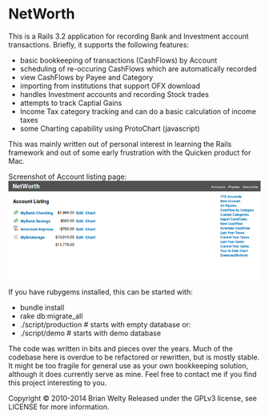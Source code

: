 NetWorth
========

This is a Rails 3.2 application for recording Bank and Investment account
transactions.  Briefly, it supports the following features:

- basic bookkeeping of transactions (CashFlows) by Account
- scheduling of re-occuring CashFlows which are automatically recorded
- view CashFlows by Payee and Category
- importing from institutions that support OFX download
- handles Investment accounts and recording Stock trades
- attempts to track Captial Gains
- Income Tax category tracking and can do a basic calculation of income taxes
- some Charting capability using ProtoChart (javascript)

This was mainly written out of personal interest in learning the Rails
framework and out of some early frustration with the Quicken product for Mac.

Screenshot of Account listing page:
![Networth Main](public/images/networth_main.png)

If you have rubygems installed, this can be started with:
*  bundle install
*  rake db:migrate\_all
*  ./script/production   # starts with empty database
or:
*  ./script/demo         # starts with demo database

The code was written in bits and pieces over the years. Much of the codebase
here is overdue to be refactored or rewritten, but is mostly stable.  It might
be too fragile for general use as your own bookkeeping solution, although it
does currently serve as mine.
Feel free to contact me if you find this project interesting to you.

Copyright © 2010-2014 Brian Welty
Released under the GPLv3 license, see LICENSE for more information.
